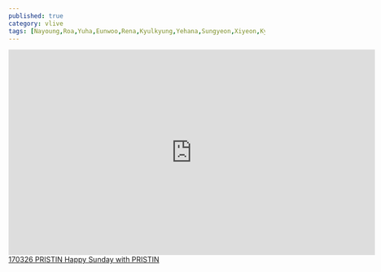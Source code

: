 ```yaml
---
published: true
category: vlive
tags: [Nayoung,Roa,Yuha,Eunwoo,Rena,Kyulkyung,Yehana,Sungyeon,Xiyeon,Kyla-]
---
```

<iframe src="http://www.vlive.tv/embed/16891" frameborder="no" scrolling="no" marginwidth="0" marginheight="0" WIDTH="720" HEIGHT="405" allowfullscreen></iframe><br /><a href="" target="_blank">170326 PRISTIN Happy Sunday with PRISTIN</a>